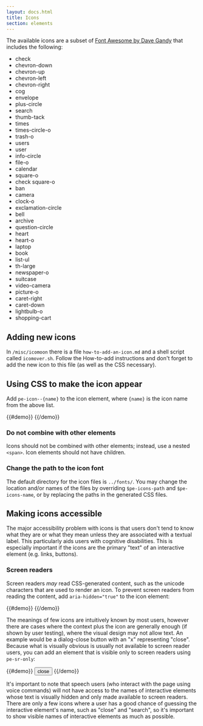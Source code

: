 ```yaml
---
layout: docs.html
title: Icons
section: elements
---
```


The available icons are a subset of [Font Awesome by Dave Gandy](http://fontawesome.io) that includes the following:

<ul class="d-icon-list">
  <li><i class="pe-icon--check"></i> check</li>
  <li><i class="pe-icon--chevron-down"></i> chevron-down</li>
  <li><i class="pe-icon--chevron-up"></i> chevron-up</li>
  <li><i class="pe-icon--chevron-left"></i> chevron-left</li>
  <li><i class="pe-icon--chevron-right"></i> chevron-right</li>
  <li><i class="pe-icon--cog"></i> cog</li>
  <li><i class="pe-icon--envelope"></i> envelope</li>
  <li><i class="pe-icon--plus-circle"></i> plus-circle</li>
  <li><i class="pe-icon--search"></i> search</li>
  <li><i class="pe-icon--thumb-tack"></i> thumb-tack</li>
  <li><i class="pe-icon--times"></i> times</li>
  <li><i class="pe-icon--times-circle-o"></i> times-circle-o</li>
  <li><i class="pe-icon--trash-o"></i> trash-o</li>
  <li><i class="pe-icon--users"></i> users</li>
  <li><i class="pe-icon--user"></i> user</li>
  <li><i class="pe-icon--info-circle"></i> info-circle</li>
  <li><i class="pe-icon--file-o"></i> file-o</li>
  <li><i class="pe-icon--calendar"></i> calendar</li>
  <li><i class="pe-icon--square-o"></i> square-o</li>
  <li><i class="pe-icon--check-square-o"></i> check square-o</li>
  <li><i class="pe-icon--ban"></i> ban</li>
  <li><i class="pe-icon--camera"></i> camera</li>
  <li><i class="pe-icon--clock-o"></i> clock-o</li>
  <li><i class="pe-icon--exclamation-circle"></i> exclamation-circle</li>
  <li><i class="pe-icon--bell"></i> bell</li>
  <li><i class="pe-icon--archive"></i> archive</li>
  <li><i class="pe-icon--question-circle"></i> question-circle</li>
  <li><i class="pe-icon--heart"></i> heart</li>
  <li><i class="pe-icon--heart-o"></i> heart-o</li>
  <li><i class="pe-icon--laptop"></i> laptop</li>
  <li><i class="pe-icon--book"></i> book</li>
  <li><i class="pe-icon--list-ul"></i> list-ul</li>
  <li><i class="pe-icon--th-large"></i> th-large</li>
  <li><i class="pe-icon--newspaper-o"></i> newspaper-o</li>
  <li><i class="pe-icon--suitcase"></i> suitcase</li>
  <li><i class="pe-icon--video-camera"></i> video-camera</li>
  <li><i class="pe-icon--picture-o"></i> picture-o</li>
  <li><i class="pe-icon--caret-right"></i> caret-right</li>
  <li><i class="pe-icon--caret-down"></i> caret-down</li>
  <li><i class="pe-icon--lightbulb-o"></i> lightbulb-o</li>
  <li><i class="pe-icon--shopping-cart"></i> shopping-cart</li>
</ul>

## Adding new icons

In `/misc/icomoon` there is a file `how-to-add-an-icon.md` and a shell script called `icomover.sh`. Follow the How-to-add instructions and don't forget to add the new icon to this file (as well as the CSS necessary).

## Using CSS to make the icon appear

Add `pe-icon--{name}` to the icon element, where `{name}` is the icon name from the above list.

{{#demo}}
<span class="pe-icon--check"></span>
{{/demo}}

<aside>
  <h3 class="pe-title">Do not combine with other elements</h3>
  <p>Icons should not be combined with other elements; instead, use a nested <code>&lt;span&gt;</code>. Icon elements should not have children.</p>
</aside>

<aside>
  <h3 class="pe-title">Change the path to the icon font</h3>
  <p>The default directory for the icon files is <code>../fonts/</code>. You may change the location and/or names of the files by overriding <code>$pe-icons-path</code> and <code>$pe-icons-name</code>, or by replacing the paths in the generated CSS files.</p>
</aside>


## Making icons accessible

The major accessibility problem with icons is that users don't tend to know what they are or what they mean unless they are associated with a textual label. This particularly aids users with cognitive disabilities. This is especially important if the icons are the primary "text" of an interactive element (e.g. links, buttons).

### Screen readers

Screen readers *may* read CSS-generated content, such as the unicode characters that are used to render an icon. To prevent screen readers from reading the content, add `aria-hidden="true"` to the icon element:

{{#demo}}
<span class="pe-icon--times" aria-hidden="true"></span>
{{/demo}}

The meanings of few icons are intuitively known by most users, however there are cases where the context plus the icon are generally enough (if shown by user testing), where the visual design may not allow text. An example would be a dialog-close button with an "x" representing "close". Because what is visually obvious is usually not available to screen reader users, you can add an element that is visible only to screen readers using `pe-sr-only`:

{{#demo}}
<button class="pe-btn">
  <span class="pe-icon--times" aria-hidden="true"></span>
  <span class="pe-sr-only">close</span>
</button>
{{/demo}}

It's important to note that speech users (who interact with the page using voice commands) will not have access to the names of interactive elements whose text is visually hidden and only made available to screen readers. There are only a few icons where a user has a good chance of guessing the interactive element's name, such as "close" and "search", so it's important to show visible names of interactive elements as much as possible.

